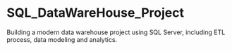 # SQL_DataWareHouse_Project
Building a modern data warehouse project using SQL Server, including ETL process, data modeling and analytics.
